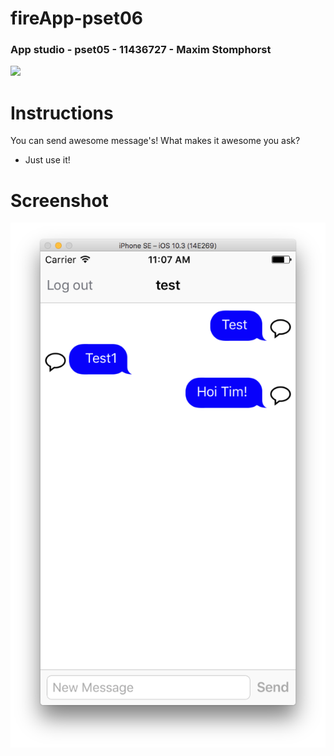 # fireApp-pset06
### App studio - pset05 - 11436727 - Maxim Stomphorst

<img src='https://bettercodehub.com/edge/badge/majstomphorst/manyListPset05?branch=master'>

# Instructions
You can send awesome message's!
What makes it awesome you ask?
- Just use it!
# Screenshot
![alt tag](https://raw.githubusercontent.com/majstomphorst/fireApp-pset06/master/doc/Screen%20Shot%202017-05-12%20at%2013.01.19.png)
